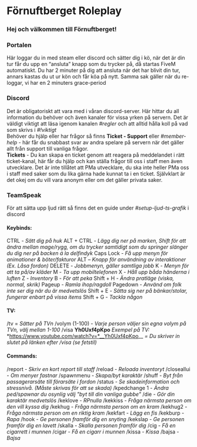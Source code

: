 # Förnuftberget Roleplay
### Hej och välkommen till Förnuftberget!   
### Portalen
Här loggar du in med steam eller discord och sätter dig i kö, när det är din tur får du upp en “ansluta” knapp som du trycker på, då startas FiveM automatiskt. Du har 2 minuter på dig att ansluta när det har blivit din tur, annars kastas du ut ur kön och får köa på nytt. Samma sak gäller när du re-loggar, vi har en 2 minuters grace-period 
 &nbsp;
### Discord
Det är obligatoriskt att vara med i våran discord-server. Här hittar du all information du behöver och även kanaler för vissa yrken på servern. Det är väldigt viktigt att läsa igenom kanalen *#regler* och att alltid hålla koll på vad som skrivs i *#!viktigt*  
Behöver du hjälp eller har frågor så finns __Ticket - Support__ eller *#member-help* - här får du snabbast svar av andra spelare på servern när det gäller allt från support till vanliga frågor.   
__Tickets__ - Du kan skapa en ticket genom att reagera på meddelandet i rätt ticket-kanal, här får du hjälp och kan ställa frågor till oss i staff men även utvecklare. Det är inte tillåtet att PMa utvecklare, du ska inte heller PMa oss i staff med saker som du lika gärna hade kunnat ta i en ticket. Självklart är det okej om du vill vara anonym eller om det gäller privata saker.
 &nbsp;
### TeamSpeak 
För att sätta upp ljud rätt så finns det en guide under *#setup-ljud-ts-grafik* i discord
 &nbsp;
#### Keybinds:
CTRL - *Sätt dig på huk*
ALT + CTRL - *Lägg dig ner på marken, Shift för att ändra mellan mage/rygg, om du trycker samtidigt som du springer slänger du dig ner på backen á la delfindyk*
Caps Lock - *Få upp menyn för animationer & böter/fakturor*
ALT – *Knapp för användning av interaktioner (Ex. Låsa fordon)*
DELETE - *Jobbmenyn, gäller samtliga jobb*
K - *Menyn för att ta på/av kläder*
M - *Ta upp mobiltelefonen*
X - *Håll upp båda händerna i luften*
Z - *Inventory*
B - *För att peka*
Shift + H - *Ändra pratläge (viska, normal, skrik)*
Pageup - *Ramla ihop/ragdoll*
Pagedown - *Använd om folk inte ser dig när du är medvetslös*
Shift + E - *Sätta sig ner på bänkar/stolar, fungerar enbart på vissa items*
Shift + G - *Tackla någon*

#### TV:
/tv = *Sätter på TVn*
/volym (1-100) - *Varje person väljer sin egna volym på TVn, välj mellan 1-100*
/visa __Yh0Uxf4pKpo__
*Exempel på TV:*
*https://www.youtube.com/watch?v=*__Yh0Uxf4pKpo__ *= Du skriver in slutet på länken efter /visa (se fetstil)*

#### Commands:
/report - *Skriv en kort report till staff*
/reload - *Reloada inventoryt*
/closeallui - *Om menyer fastnar*
/spawnmenu - *Skapa/byt karaktär*
/shuff - *Byt från passagerarsäte till förarsäte i fordon*
/status - *Se skadeinformation och stressnivå. (Måste skrivas för att se skada)* 
/kpedchange 1 - *Ändra ped/spawnar du osynlig välj "byt till din vanliga gubbe"*
/die - *Gör din karaktär medvetslös*
/keklove - *RPnulla*
/kekkiss - *Fråga närmsta person om den vill kyssa dig*
/kekhug - *Fråga närmsta person om en kram*
/kekhug2 - *Fråga närmsta person om en riktig kram*
/kekfart - *Lägg en fis*
/kekburp - *Rapa*
/hook - *Ge personen framför dig en snyting*
/kekslap - *Ge personen framför dig en lavett*
/skalla - *Skalla personen framför dig*
/cig - *Få en cigarrett i munnen*
/cigar - *Få en cigarr i munnen*
/kissa - *Kissa*
/bajsa - *Bajsa*
